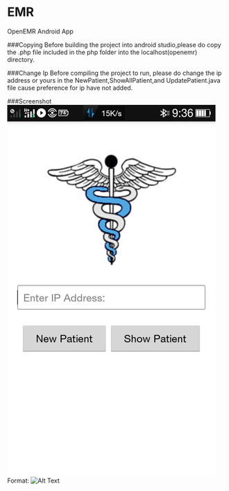 # EMR
OpenEMR Android App

###Copying
Before building the project into android studio,please do copy the .php file included in the php folder into the localhost(openemr) directory.

###Change Ip
Before compiling the project to run, please do change the ip address or yours in the NewPatient,ShowAllPatient,and UpdatePatient.java file cause preference for ip have not added.

###Screenshot
![GitHub Logo](/screenshot/sc1.png)
Format: ![Alt Text](url)


